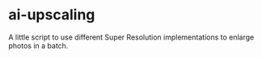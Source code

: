# ai-upscaling

A little script to use different Super Resolution implementations to enlarge photos in a batch.

